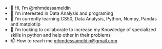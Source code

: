 - 👋 Hi, I’m @mhmdessameldin
- 👀 I’m interested in Data Analysis and programing
- 🌱 I’m currently learning CS50, Data Analysis, Python, Numpy, Pandas and matplotlip
- 💞️ I’m looking to collaborate to increase my Knowledge of specialized skills in python and help other in their problems
- 📫 How to reach me mhmdessameldin@gmail.com

<!---
mhmdessameldin/mhmdessameldin is a ✨ special ✨ repository because its `README.md` (this file) appears on your GitHub profile.
You can click the Preview link to take a look at your changes.
--->
